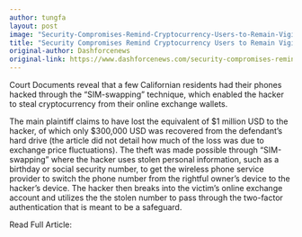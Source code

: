 ```yaml
---
author: tungfa
layout: post
image: "Security-Compromises-Remind-Cryptocurrency-Users-to-Remain-Vigilant.jpg"
title: "Security Compromises Remind Cryptocurrency Users to Remain Vigilant"
original-author: Dashforcenews
original-link: https://www.dashforcenews.com/security-compromises-remind-cryptocurrency-users-to-remain-vigilant/
---
```


Court Documents reveal that a few Californian residents had their phones hacked through the “SIM-swapping” technique, which enabled the hacker to steal cryptocurrency from their online exchange wallets.

The main plaintiff claims to have lost the equivalent of $1 million USD to the hacker, of which only $300,000 USD was recovered from the defendant’s hard drive (the article did not detail how much of the loss was due to exchange price fluctuations). The theft was made possible through “SIM-swapping” where the hacker uses stolen personal information, such as a birthday or social security number, to get the wireless phone service provider to switch the phone number from the rightful owner’s device to the hacker’s device. The hacker then breaks into the victim’s online exchange account and utilizes the the stolen number to pass through the two-factor authentication that is meant to be a safeguard.

Read Full Article:
